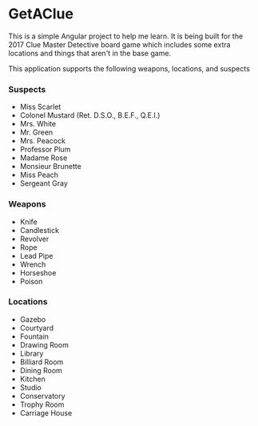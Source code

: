 # GetAClue

This is a simple Angular project to help me learn. It is being built for the 2017 Clue Master Detective board game which includes some extra locations and things that aren't in the base game. 

This application supports the following weapons, locations, and suspects

### Suspects 

- Miss Scarlet
- Colonel Mustard (Ret. D.S.O., B.E.F., Q.E.I.)
- Mrs. White
- Mr. Green
- Mrs. Peacock
- Professor Plum
- Madame Rose
- Monsieur Brunette
- Miss Peach
- Sergeant Gray

### Weapons

- Knife
- Candlestick
- Revolver
- Rope
- Lead Pipe 
- Wrench
- Horseshoe 
- Poison

### Locations

- Gazebo
- Courtyard
- Fountain
- Drawing Room
- Library
- Billiard Room
- Dining Room
- Kitchen
- Studio
- Conservatory
- Trophy Room
- Carriage House